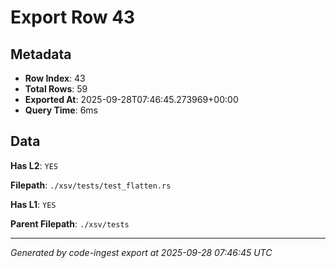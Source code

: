 # Export Row 43

## Metadata

- **Row Index**: 43
- **Total Rows**: 59
- **Exported At**: 2025-09-28T07:46:45.273969+00:00
- **Query Time**: 6ms

## Data

**Has L2**: `YES`

**Filepath**: `./xsv/tests/test_flatten.rs`

**Has L1**: `YES`

**Parent Filepath**: `./xsv/tests`

---

*Generated by code-ingest export at 2025-09-28 07:46:45 UTC*
